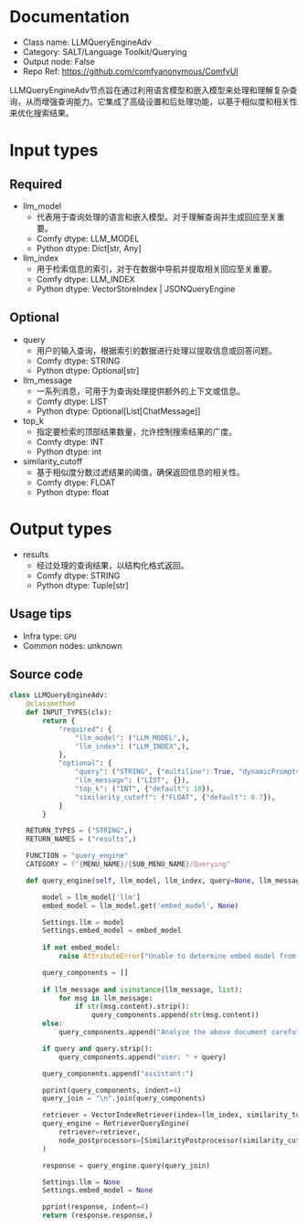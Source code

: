 
# Documentation
- Class name: LLMQueryEngineAdv
- Category: SALT/Language Toolkit/Querying
- Output node: False
- Repo Ref: https://github.com/comfyanonymous/ComfyUI

LLMQueryEngineAdv节点旨在通过利用语言模型和嵌入模型来处理和理解复杂查询，从而增强查询能力。它集成了高级设置和后处理功能，以基于相似度和相关性来优化搜索结果。

# Input types
## Required
- llm_model
    - 代表用于查询处理的语言和嵌入模型。对于理解查询并生成回应至关重要。
    - Comfy dtype: LLM_MODEL
    - Python dtype: Dict[str, Any]
- llm_index
    - 用于检索信息的索引，对于在数据中导航并提取相关回应至关重要。
    - Comfy dtype: LLM_INDEX
    - Python dtype: VectorStoreIndex | JSONQueryEngine
## Optional
- query
    - 用户的输入查询，根据索引的数据进行处理以提取信息或回答问题。
    - Comfy dtype: STRING
    - Python dtype: Optional[str]
- llm_message
    - 一系列消息，可用于为查询处理提供额外的上下文或信息。
    - Comfy dtype: LIST
    - Python dtype: Optional[List[ChatMessage]]
- top_k
    - 指定要检索的顶部结果数量，允许控制搜索结果的广度。
    - Comfy dtype: INT
    - Python dtype: int
- similarity_cutoff
    - 基于相似度分数过滤结果的阈值，确保返回信息的相关性。
    - Comfy dtype: FLOAT
    - Python dtype: float

# Output types
- results
    - 经过处理的查询结果，以结构化格式返回。
    - Comfy dtype: STRING
    - Python dtype: Tuple[str]


## Usage tips
- Infra type: `GPU`
- Common nodes: unknown


## Source code
```python
class LLMQueryEngineAdv:
    @classmethod
    def INPUT_TYPES(cls):
        return {
            "required": {
                "llm_model": ("LLM_MODEL",),
                "llm_index": ("LLM_INDEX",),
            },
            "optional": {
                "query": ("STRING", {"multiline": True, "dynamicPrompts": False, "placeholder": "Type your query here"}),
                "llm_message": ("LIST", {}),
                "top_k": ("INT", {"default": 10}),
                "similarity_cutoff": ("FLOAT", {"default": 0.7}),
            }
        }

    RETURN_TYPES = ("STRING",)
    RETURN_NAMES = ("results",)

    FUNCTION = "query_engine"
    CATEGORY = f"{MENU_NAME}/{SUB_MENU_NAME}/Querying"

    def query_engine(self, llm_model, llm_index, query=None, llm_message=None, top_k=10, similarity_cutoff=0.7):

        model = llm_model['llm']
        embed_model = llm_model.get('embed_model', None)

        Settings.llm = model
        Settings.embed_model = embed_model
        
        if not embed_model:
            raise AttributeError("Unable to determine embed model from provided `LLM_MODEL` input.")

        query_components = []
        
        if llm_message and isinstance(llm_message, list):
            for msg in llm_message:
                if str(msg.content).strip():
                    query_components.append(str(msg.content))
        else:
            query_components.append("Analyze the above document carefully to find your answer. If you can't find one, say so.")

        if query and query.strip():
            query_components.append("user: " + query)

        query_components.append("assistant:")

        pprint(query_components, indent=4)
        query_join = "\n".join(query_components)

        retriever = VectorIndexRetriever(index=llm_index, similarity_top_k=top_k, embed_model=embed_model)
        query_engine = RetrieverQueryEngine(
            retriever=retriever,
            node_postprocessors=[SimilarityPostprocessor(similarity_cutoff=similarity_cutoff)],
        )

        response = query_engine.query(query_join)

        Settings.llm = None
        Settings.embed_model = None

        pprint(response, indent=4)
        return (response.response,)

```

